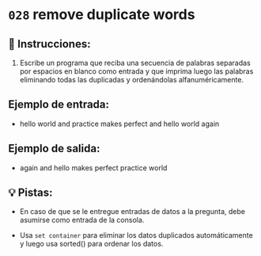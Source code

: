 # `028` remove duplicate words

## 📝 Instrucciones:

1. Escribe un programa que reciba una secuencia de palabras separadas por espacios en blanco como entrada y que imprima luego las palabras eliminando todas las duplicadas y ordenándolas alfanuméricamente.

## Ejemplo de entrada:

+ hello world and practice makes perfect and hello world again

## Ejemplo de salida:

+ again and hello makes perfect practice world

## 💡 Pistas:

+ En caso de que se le entregue entradas de datos a la pregunta, debe asumirse como entrada de la consola.

+ Usa `set container` para eliminar los datos duplicados automáticamente y luego usa sorted() para ordenar los datos.


